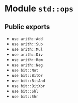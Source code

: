# Module `std::ops`

## Public exports

 - `use arith::Add`
 - `use arith::Sub`
 - `use arith::Mul`
 - `use arith::Div`
 - `use arith::Rem`
 - `use arith::Neg`
 - `use bit::Not`
 - `use bit::BitOr`
 - `use bit::BitAnd`
 - `use bit::BitXor`
 - `use bit::Shl`
 - `use bit::Shr`
